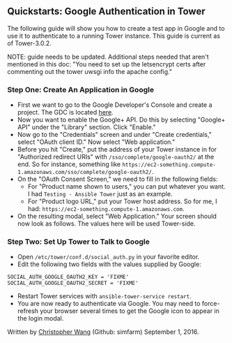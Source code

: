 ## Quickstarts: Google Authentication in Tower

The following guide will show you how to create a test app in Google and to use it to authenticate to a running Tower instance. This guide is current as of Tower-3.0.2.

NOTE: guide needs to be updated. Additional steps needed that aren't mentioned in this doc:
"You need to set up the letsencrypt certs after commenting out the tower uwsgi info the apache config."

### Step One: Create An Application in Google
* First we want to go to the Google Developer's Console and create a project. The GDC is located [here](https://console.developers.google.com/).
* Now you want to enable the Google+ API. Do this by selecting "Google+ API" under the "Library" section. Click "Enable."
* Now go to the "Credentials" screen and under "Create credentials," select "OAuth client ID." Now select "Web application."
* Before you hit "Create," put the address of your Tower instance in for "Authorized redirect URIs" with `/sso/complete/google-oauth2/` at the end. So for instance, something like `https://ec2-something.compute-1.amazonaws.com/sso/complete/google-oauth2/`.
* On the "OAuth Consent Screen," we need to fill in the following fields:
  * For "Product name shown to users," you can put whatever you want. I had `Testing - Ansible Tower` just as an example.
  * For "Product logo URL," put your Tower host address. So for me, I had: `https://ec2-something.compute-1.amazonaws.com`.
* On the resulting modal, select "Web Application." Your screen should now look as follows. The values here will be used Tower-side.

### Step Two: Set Up Tower to Talk to Google
* Open `/etc/tower/conf.d/social_auth.py` in your favorite editor.
* Edit the following two fields with the values supplied by Google:
```
SOCIAL_AUTH_GOOGLE_OAUTH2_KEY = 'FIXME'
SOCIAL_AUTH_GOOGLE_OAUTH2_SECRET = 'FIXME'
```
* Restart Tower services with `ansible-tower-service restart`.
* You are now ready to authenticate via Google. You may need to force-refresh your browser several times to get the Google icon to appear in the login modal.

Written by [Christopher Wang](mailto:chrwang@redhat.com) (Github: simfarm) September 1, 2016.
